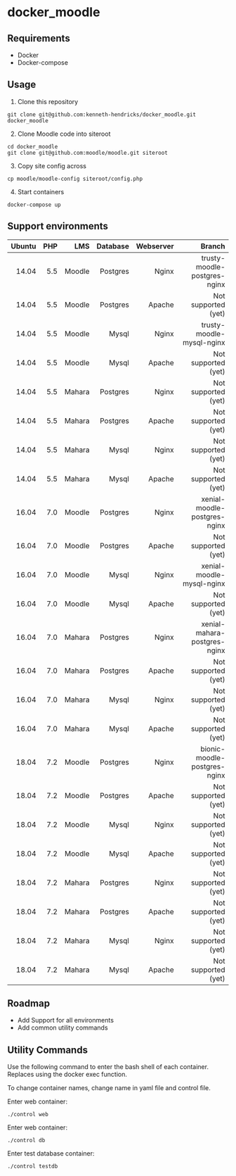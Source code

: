 # docker_moodle

## Requirements
* Docker
* Docker-compose

## Usage

1. Clone this repository
```
git clone git@github.com:kenneth-hendricks/docker_moodle.git docker_moodle
```

2. Clone Moodle code into siteroot
```
cd docker_moodle
git clone git@github.com:moodle/moodle.git siteroot
```

3. Copy site config across
```
cp moodle/moodle-config siteroot/config.php
```

4. Start containers
```
docker-compose up
```

## Support environments

| Ubuntu | PHP | LMS           | Database | Webserver | Branch                       |
| ------:| ---:| -------------:| --------:| ---------:| ----------------------------:|
| 14.04  | 5.5 | Moodle        | Postgres | Nginx     | trusty-moodle-postgres-nginx |
| 14.04  | 5.5 | Moodle        | Postgres | Apache    | Not supported (yet)          |
| 14.04  | 5.5 | Moodle        | Mysql    | Nginx     | trusty-moodle-mysql-nginx    |
| 14.04  | 5.5 | Moodle        | Mysql    | Apache    | Not supported (yet)          |
| 14.04  | 5.5 | Mahara        | Postgres | Nginx     | Not supported (yet)          |
| 14.04  | 5.5 | Mahara        | Postgres | Apache    | Not supported (yet)          |
| 14.04  | 5.5 | Mahara        | Mysql    | Nginx     | Not supported (yet)          |
| 14.04  | 5.5 | Mahara        | Mysql    | Apache    | Not supported (yet)          |
| 16.04  | 7.0 | Moodle        | Postgres | Nginx     | xenial-moodle-postgres-nginx |
| 16.04  | 7.0 | Moodle        | Postgres | Apache    | Not supported (yet)          |
| 16.04  | 7.0 | Moodle        | Mysql    | Nginx     | xenial-moodle-mysql-nginx    |
| 16.04  | 7.0 | Moodle        | Mysql    | Apache    | Not supported (yet)          |
| 16.04  | 7.0 | Mahara        | Postgres | Nginx     | xenial-mahara-postgres-nginx |
| 16.04  | 7.0 | Mahara        | Postgres | Apache    | Not supported (yet)          |
| 16.04  | 7.0 | Mahara        | Mysql    | Nginx     | Not supported (yet)          |
| 16.04  | 7.0 | Mahara        | Mysql    | Apache    | Not supported (yet)          |
| 18.04  | 7.2 | Moodle        | Postgres | Nginx     | bionic-moodle-postgres-nginx |
| 18.04  | 7.2 | Moodle        | Postgres | Apache    | Not supported (yet)          |
| 18.04  | 7.2 | Moodle        | Mysql    | Nginx     | Not supported (yet)          |
| 18.04  | 7.2 | Moodle        | Mysql    | Apache    | Not supported (yet)          |
| 18.04  | 7.2 | Mahara        | Postgres | Nginx     | Not supported (yet)          |
| 18.04  | 7.2 | Mahara        | Postgres | Apache    | Not supported (yet)          |
| 18.04  | 7.2 | Mahara        | Mysql    | Nginx     | Not supported (yet)          |
| 18.04  | 7.2 | Mahara        | Mysql    | Apache    | Not supported (yet)          |

## Roadmap

* Add Support for all environments
* Add common utility commands

## Utility Commands
Use the following command to enter the bash shell of each container. 
Replaces using the docker exec function. 

To change container names, change name in yaml file and control file. 

Enter web container:
```
./control web
```
Enter web container:
```
./control db
```
Enter test database container:
```
./control testdb
```
